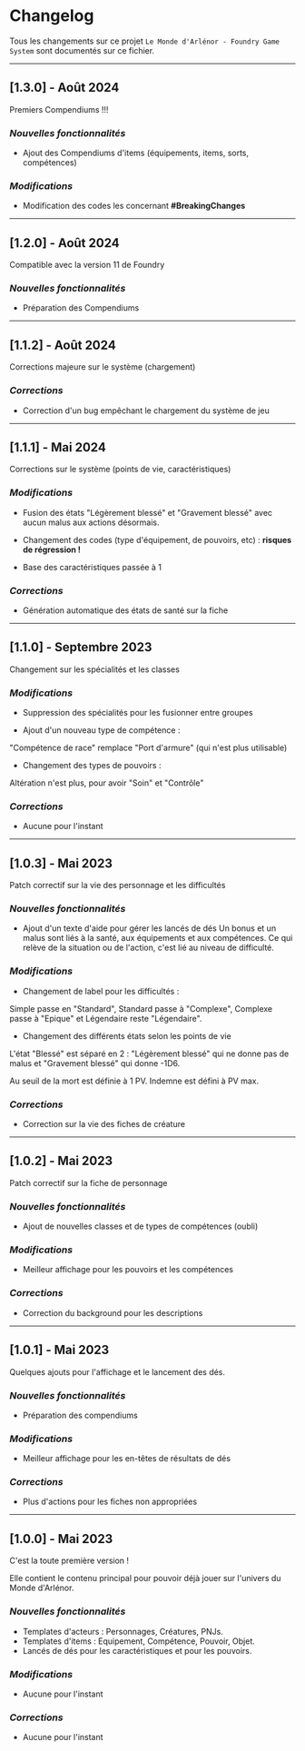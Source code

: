 # Changelog

Tous les changements sur ce projet `Le Monde d'Arlénor - Foundry Game System` sont documentés sur ce fichier.

---

## [1.3.0] - Août 2024

Premiers Compendiums !!!

### *Nouvelles fonctionnalités*

- Ajout des Compendiums d'items (équipements, items, sorts, compétences)

### *Modifications*

- Modification des codes les concernant **#BreakingChanges**

---

## [1.2.0] - Août 2024

Compatible avec la version 11 de Foundry

### *Nouvelles fonctionnalités*

- Préparation des Compendiums

---

## [1.1.2] - Août 2024

Corrections majeure sur le système (chargement)

### *Corrections*

- Correction d'un bug empêchant le chargement du système de jeu

---

## [1.1.1] - Mai 2024

Corrections sur le système (points de vie, caractéristiques)

### *Modifications*

- Fusion des états "Légèrement blessé" et "Gravement blessé" avec aucun malus aux actions désormais.

- Changement des codes (type d'équipement, de pouvoirs, etc) : **risques de régression !**

- Base des caractéristiques passée à 1

### *Corrections*

- Génération automatique des états de santé sur la fiche

---

## [1.1.0] - Septembre 2023

Changement sur les spécialités et les classes

### *Modifications*

- Suppression des spécialités pour les fusionner entre groupes

- Ajout d'un nouveau type de compétence :

"Compétence de race" remplace "Port d'armure" (qui n'est plus utilisable)

- Changement des types de pouvoirs :

Altération n'est plus, pour avoir "Soin" et "Contrôle"

### *Corrections*

- Aucune pour l'instant

---

## [1.0.3] - Mai 2023

Patch correctif sur la vie des personnage et les difficultés

### *Nouvelles fonctionnalités*

- Ajout d'un texte d'aide pour gérer les lancés de dés
Un bonus et un malus sont liés à la santé, aux équipements et aux compétences.
Ce qui relève de la situation ou de l'action, c'est lié au niveau de difficulté.

### *Modifications*

- Changement de label pour les difficultés :

Simple passe en "Standard", Standard passe à "Complexe", Complexe passe à "Epique" et Légendaire reste "Légendaire".

- Changement des différents états selon les points de vie

L'état "Blessé" est séparé en 2 : "Légèrement blessé" qui ne donne pas de malus et "Gravement blessé" qui donne -1D6.

Au seuil de la mort est définie à 1 PV.
Indemne est défini à PV max.

### *Corrections*

- Correction sur la vie des fiches de créature

---

## [1.0.2] - Mai 2023

Patch correctif sur la fiche de personnage

### *Nouvelles fonctionnalités*

- Ajout de nouvelles classes et de types de compétences (oubli)

### *Modifications*

- Meilleur affichage pour les pouvoirs et les compétences

### *Corrections*

- Correction du background pour les descriptions

---

## [1.0.1] - Mai 2023

Quelques ajouts pour l'affichage et le lancement des dés.

### *Nouvelles fonctionnalités*

- Préparation des compendiums

### *Modifications*

- Meilleur affichage pour les en-têtes de résultats de dés

### *Corrections*

- Plus d'actions pour les fiches non appropriées

---

## [1.0.0] - Mai 2023

C'est la toute première version !

Elle contient le contenu principal pour pouvoir déjà jouer sur l'univers du Monde d'Arlénor.

### *Nouvelles fonctionnalités*

- Templates d'acteurs : Personnages, Créatures, PNJs.
- Templates d'items : Equipement, Compétence, Pouvoir, Objet.
- Lancés de dés pour les caractéristiques et pour les pouvoirs.

### *Modifications*

- Aucune pour l'instant

### *Corrections*

- Aucune pour l'instant
